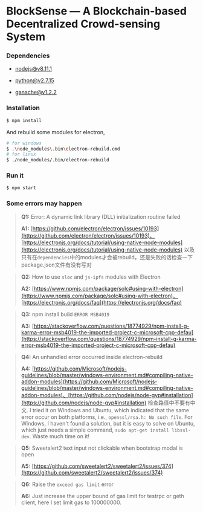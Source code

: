 # BlockSense — A Blockchain-based Decentralized Crowd-sensing System

### Dependencies

- nodejs@v8.11.1

- python@v2.7.15

- ganache@v1.2.2

### Installation

```bash
$ npm install
```

And rebuild some modules for electron,

```bash
# for windows
$ .\node_modules\.bin\electron-rebuild.cmd
# for linux
$ ./node_modules/.bin/electron-rebuild
```

### Run it

```bash
$ npm start
```

### Some errors may happen

> **Q1:** Error: A dynamic link library (DLL) initialization routine failed
>
> **A1:** [https://github.com/electron/electron/issues/10193](https://github.com/electron/electron/issues/10193)、
     [https://electronjs.org/docs/tutorial/using-native-node-modules](https://electronjs.org/docs/tutorial/using-native-node-modules)
     以及只有在`dependencies`中的modules才会被rebuild，还是失败的话检查一下package.json文件有没有写对

> **Q2:** How to use `sloc` and `js-ipfs` modules with Electron
>
> **A2:** [https://www.npmjs.com/package/solc#using-with-electron](https://www.npmjs.com/package/solc#using-with-electron)、
     [https://electronjs.org/docs/faq](https://electronjs.org/docs/faq)

> **Q3:** npm install build `ERROR MSB4019`
>
> **A3:** [https://stackoverflow.com/questions/18774929/npm-install-g-karma-error-msb4019-the-imported-project-c-microsoft-cpp-defau](https://stackoverflow.com/questions/18774929/npm-install-g-karma-error-msb4019-the-imported-project-c-microsoft-cpp-defau)

> **Q4:** An unhandled error occurred inside electron-rebuild
>
> **A4:** [https://github.com/Microsoft/nodejs-guidelines/blob/master/windows-environment.md#compiling-native-addon-modules](https://github.com/Microsoft/nodejs-guidelines/blob/master/windows-environment.md#compiling-native-addon-modules)、[https://github.com/nodejs/node-gyp#installation](https://github.com/nodejs/node-gyp#installation)
     检查路径中不要有中文. I tried it on Windows and Ubuntu, which indicated that the same error occur on both platforms, i.e., `openssl/rsa.h: No such file`. For Windows, I haven't found a solution, but it is easy to solve on Ubuntu, which just needs a simple command, `sudo apt-get install libssl-dev`.  Waste much time on it!

> **Q5:** Sweetalert2 text input not clickable when bootstrap modal is open
>
> **A5:** [https://github.com/sweetalert2/sweetalert2/issues/374](https://github.com/sweetalert2/sweetalert2/issues/374)

> **Q6:** Raise the `exceed gas limit` error
>
> **A6:** Just increase the upper bound of gas limit for testrpc or geth client, here I set limit gas to 100000000.